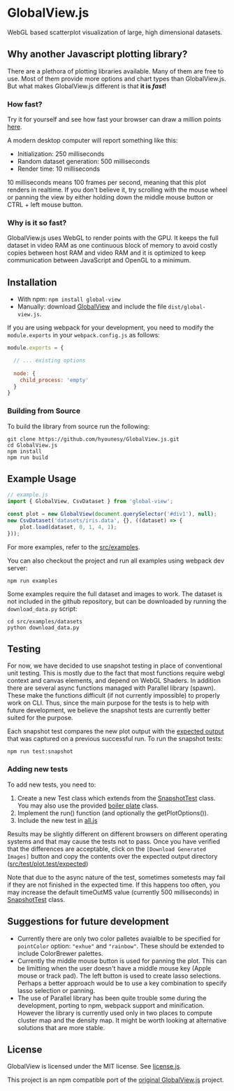 # GlobalView.js
WebGL based scatterplot visualization of large, high dimensional datasets.

## Why another Javascript plotting library?
There are a plethora of plotting libraries available. Many of them are free to use. Most of them provide more options and chart types than GlobalView.js. But what makes GlobalView.js different is that __it is _fast_!__

### How fast?
Try it for yourself and see how fast your browser can draw a million points [here](http://homepage.univie.ac.at/a0929188/GlobalView/example4.html).

A modern desktop computer will report something like this:
* Initialization: 250 milliseconds
* Random dataset generation: 500 milliseconds
* Render time: 10 milliseconds

10 milliseconds means 100 frames per second, meaning that this plot renders in realtime. If you don't believe it, try scrolling with the mouse wheel or panning the view by either holding down the middle mouse button or CTRL + left mouse button.

### Why is it so fast?
GlobalView.js uses WebGL to render points with the GPU. It keeps the full dataset in video RAM as one continuous block of memory to avoid costly copies between host RAM and video RAM and it is optimized to keep communication between JavaScript and OpenGL to a minimum.


## Installation
* With npm: `npm install global-view`
* Manually: download [GlobalView](todo_link) and include the file `dist/global-view.js`.


If you are using webpack for your development, you need to modify the `module.exports` in your `webpack.config.js` as follows:

```javascript
module.exports = {

  // ... existing options
  
  node: {
    child_process: 'empty'
  }
}
```

### Building from Source
To build the library from source run the following:

```
git clone https://github.com/hyounesy/GlobalView.js.git
cd GlobalView.js
npm install
npm run build
```

## Example Usage

```javascript
// example.js
import { GlobalView, CsvDataset } from 'global-view';

const plot = new GlobalView(document.querySelector('#div1'), null);
new CsvDataset('datasets/iris.data', {}, ((dataset) => {
    plot.load(dataset, 0, 1, 4, 1);
}));
```

For more examples, refer to the [src/examples](src/examples).

You can also checkout the project and run all examples using webpack dev server:

```
npm run examples
```
Some examples require the full dataset and images to work. The dataset is not included in the github repository, but can be downloaded by running the `download_data.py` script:

```
cd src/examples/datasets
python download_data.py
```

## Testing
For now, we have decided to use snapshot testing in place of conventional unit testing. This is mostly due to the fact that most functions require  webgl context and canvas elements, and depend on WebGL Shaders. In addition there are several async functions managed with Parallel library (spawn). These make the functions difficult (if not currently impossible) to properly work on CLI. 
Thus, since the main purpose for the tests is to help with future development, we believe the snapshot tests are currently better suited for the purpose.

Each snapshot test compares the new plot output with the [expected output](src/test/plot.test/expected) that was captured on a previous successful run. To run the snapshot tests:

```
npm run test:snapshot
```


### Adding new tests
To add new tests, you need to:

1. Create a new Test class which extends from the [SnapshotTest](src/test/plot.test/snapshotTest.js) class. You may also use the provided [boiler plate](src/test/plot.test/testBoilerPlate.js) class.
1. Implement the run() function (and optionally the getPlotOptions()).
1. Include the new test in [all.js](src/test/plot.test/all.js)

Results may be slightly different on different browsers on different operating systems and that may cause the tests not to pass. Once you have verified that the differences are acceptable, click on the `[Download Generated Images]` button and copy the contents over the expected output directory ([src/test/plot.test/expected](src/test/plot.test/expected))

Note that due to the async nature of the test, sometimes sometests may fail if they are not finished in the expected time. If this happens too often, you may increase the default timeOutMS value (currently 500 milliseconds) in [SnapshotTest](src/test/plot.test/snapshotTest.js) class.

## Suggestions for future development
* Currently there are only two color palletes avaialble to be specified for `pointColor` option: `"exhue"` and `"rainbow"`. These should be extended to include ColorBrewer palettes.
* Currently the middle mouse button is used for panning the plot. This can be limitting when the user doesn't have a middle mouse key (Apple mouse or track pad). The left button is used to create lasso selections. Perhaps a better approach would be to use a key combination to specify lasso selection or panning.
* The use of Parallel library has been quite trouble some during the development, porting to npm, webpack support and minification. However the library is currently used only in two places to compute cluster map and the density map. It might be worth looking at alternative solutions that are more stable.


## License
GlobalView is licensed under the MIT license. See [license.js](src/license.js).

This project is an npm compatible port of the [original GlobalView.js](https://github.com/RcSepp/GlobalView.js) project.
